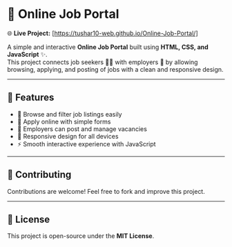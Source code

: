 # 💼 Online Job Portal  

🌐 **Live Project:** [https://tushar10-web.github.io/Online-Job-Portal/]  

A simple and interactive **Online Job Portal** built using **HTML, CSS, and JavaScript** ✨.  
This project connects job seekers 👨‍💻 with employers 🏢 by allowing browsing, applying, and posting of jobs with a clean and responsive design.  

---

## 📌 Features  
- 🔎 Browse and filter job listings easily  
- 📝 Apply online with simple forms  
- 🏢 Employers can post and manage vacancies  
- 📱 Responsive design for all devices  
- ⚡ Smooth interactive experience with JavaScript  

---

## 🤝 Contributing  
Contributions are welcome! Feel free to fork and improve this project.  

---

## 📜 License  
This project is open-source under the **MIT License**.  


